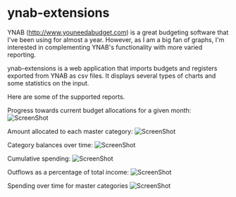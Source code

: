 ynab-extensions
===============

YNAB (<http://www.youneedabudget.com>) is a great budgeting software that I've been using for almost a year. However, as I am a big fan of graphs, I'm interested in complementing YNAB's functionality with more varied reporting. 

ynab-extensions is a web application that imports budgets and registers exported from YNAB as csv files. It displays several types of charts and some statistics on the input. 

Here are some of the supported reports. 

Progress towards current budget allocations for a given month: 
![ScreenShot](https://raw.github.com/cefolger/ynab-extensions/master/Web/docs/budgetprogress.jpg)

Amount allocated to each master category: 
![ScreenShot](https://raw.github.com/cefolger/ynab-extensions/master/Web/docs/allocations.jpg)

Category balances over time:
![ScreenShot](https://raw.github.com/cefolger/ynab-extensions/master/Web/docs/categorybalancesovertime.jpg)

Cumulative spending: 
![ScreenShot](https://raw.github.com/cefolger/ynab-extensions/master/Web/docs/cumulativespending.jpg)

Outflows as a percentage of total income:
![ScreenShot](https://raw.github.com/cefolger/ynab-extensions/master/Web/docs/outflowstotalincome.jpg)

Spending over time for master categories
![ScreenShot](https://raw.github.com/cefolger/ynab-extensions/master/Web/docs/spendingovertime.jpg)
